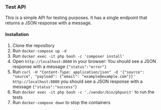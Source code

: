 ### Test API

This is a simple API for testing purposes. It has a single endpoint that returns a JSON response with a message.

#### Installation

1. Clone the repository
2. Run `docker-compose up -d`
3. Run `docker exec -it php bash -c 'composer install'`
4. Open `http://localhost:8080` in your browser: You should see a JSON response with a message `{"status":"error"}`
5. Run `curl -H "Content-Type: application/json" -d '{"source": "source", "payload": {"email": "example@example.com"}}' http://localhost:8080` you should see a JSON response with a message `{"status":"success"}`
6. Run `docker exec -it php bash -c './vendor/bin/phpunit'` to run the tests
7. Run `docker-compose down` to stop the containers